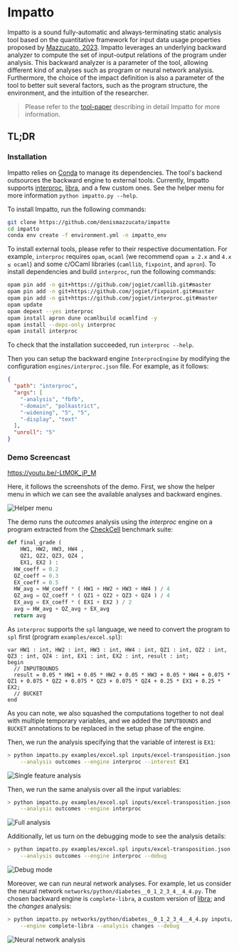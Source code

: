 # Impatto

Impatto is a sound fully-automatic and always-terminating static analysis tool based on the quantitative framework for input data usage properties proposed by [Mazzucato, 2023](https://hal.science/hal-04339001).
Impatto leverages an underlying backward analyzer to compute the set of input-output relations of the program under analysis.
This backward analyzer is a parameter of the tool, allowing different kind of analyses such as program or neural network analysis.
Furthermore, the choice of the impact definition is also a parameter of the tool to better suit several factors, such as the program structure, the environment, and the intuition of the researcher.

> Please refer to the [tool-paper](https://denismazzucato.github.io/impatto.pdf) describing in detail Impatto for more information.

## TL;DR

### Installation

Impatto relies on [Conda](https://docs.conda.io/projects/conda/en/latest/user-guide/install/index.html) to manage its dependencies. The tool's backend outsources the backward engine to external tools. Currently, Impatto supports [interproc](https://github.com/jogiet/interproc), [libra](https://github.com/caterinaurban/libra), and a few custom ones.
See the helper menu for more information `python impatto.py --help`.


To install Impatto, run the following commands:
```bash
git clone https://github.com/denismazzucato/impatto
cd impatto
conda env create -f environment.yml -n impatto_env
```

To install external tools, please refer to their respective documentation. For example, `interproc` requires `opam`, `ocaml` (we recommend `opam ≥ 2.x` and `4.x ≤ ocaml`) and some c/OCaml libraries (`camllib`, `fixpoint`, and `apron`). To install dependencies and build `interproc`, run the following commands:
```bash
opam pin add -n git+https://github.com/jogiet/camllib.git#master
opam pin add -n git+https://github.com/jogiet/fixpoint.git#master
opam pin add -n git+https://github.com/jogiet/interproc.git#master
opam update
opam depext --yes interproc
opam install apron dune ocamlbuild ocamlfind -y
opam install --deps-only interproc
opam install interproc
```
To check that the installation succeeded, run `interproc --help`.

Then you can setup the backward engine `InterprocEngine` by modifying the configuration `engines/interproc.json` file. For example, as it follows:
```json
{
  "path": "interproc",
  "args": [
    "-analysis", "fbfb",
    "-domain", "polkastrict",
    "-widening", "5", "5",
    "-display", "text"
  ],
  "unroll": "5"
}
```

### Demo Screencast


https://youtu.be/-LtM0K_jP_M

Here, it follows the screenshots of the demo. First, we show the helper menu in which we can see the available analyses and backward engines.

![Helper menu](screenshots/helper-1.png)

The demo runs the *outcomes* analysis using the *interproc* engine on a program extracted from the [CheckCell](https://doi.org/10.1145/2660193.2660207) benchmark suite:
```python
def final_grade (
    HW1, HW2, HW3, HW4 ,
    QZ1, QZ2, QZ3, QZ4 ,
    EX1, EX2 ) :
  HW_coeff = 0.2
  QZ_coeff = 0.3
  EX_coeff = 0.5
  HW_avg = HW_coeff * ( HW1 + HW2 + HW3 + HW4 ) / 4
  QZ_avg = QZ_coeff * ( QZ1 + QZ2 + QZ3 + QZ4 ) / 4
  EX_avg = EX_coeff * ( EX1 + EX2 ) / 2
  avg = HW_avg + QZ_avg + EX_avg
  return avg
```

As `interproc` supports the `spl` language, we need to convert the program to `spl` first (program `examples/excel.spl`):
```spl
var HW1 : int, HW2 : int, HW3 : int, HW4 : int, QZ1 : int, QZ2 : int, QZ3 : int, QZ4 : int, EX1 : int, EX2 : int, result : int;
begin
  // INPUTBOUNDS
  result = 0.05 * HW1 + 0.05 * HW2 + 0.05 * HW3 + 0.05 * HW4 + 0.075 * QZ1 + 0.075 * QZ2 + 0.075 * QZ3 + 0.075 * QZ4 + 0.25 * EX1 + 0.25 * EX2;
  // BUCKET
end
```

As you can note, we also squashed the computations together to not deal with multiple temporary variables, and we added the `INPUTBOUNDS` and `BUCKET` annotations to be replaced in the setup phase of the engine.

Then, we run the analysis specifying that the variable of interest is `EX1`:
```bash
> python impatto.py examples/excel.spl inputs/excel-transposition.json buckets/excel-boolean.json \
    --analysis outcomes --engine interproc --interest EX1
```

![Single feature analysis](screenshots/single-feature-excel-1.png)

Then, we run the same analysis over all the input variables:
```bash
> python impatto.py examples/excel.spl inputs/excel-transposition.json buckets/excel-boolean.json \
    --analysis outcomes --engine interproc
```

![Full analysis](screenshots/excel-1.png)

Additionally, let us turn on the debugging mode to see the analysis details:
```bash
> python impatto.py examples/excel.spl inputs/excel-transposition.json buckets/excel-boolean.json \
    --analysis outcomes --engine interproc --debug
```

![Debug mode](screenshots/excel-debug-1.png)

Moreover, we can run neural network analyses. For example, let us consider the neural network `networks/python/diabetes__0_1_2_3_4__4_4.py`. The chosen backward engine is `complete-libra`, a custom version of [libra](https://github.com/caterinaurban/libra); and the *changes* analysis:
```bash
> python impatto.py networks/python/diabetes__0_1_2_3_4__4_4.py inputs/networks.json buckets/network2.json \
    --engine complete-libra --analysis changes --debug
```

![Neural network analysis](screenshots/neural-network-1.png)




<!-- ## TODO
[ ] Decouple the abstract domain from the engine and analysis, define common interfaces. Maybe the analyzer should be coupled with the returning abstract domain since it is called externally?
[ ] Fix variable name bug (variable can be more than one character via variable mapping)
[ ] Input variable selections
[ ] Progress for intersections in the bucket analysis (when debug is active) -->